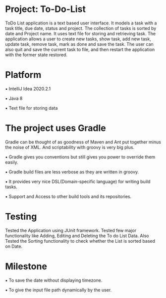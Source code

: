 # Project: To-Do-List

ToDo List application is a text based user interface. 
It models a task with a task title, due date, status and project. 
The collection of tasks is sorted by date and Project name. It uses text file for storing and retrieving task. 
The application allows a user to create new tasks, show task, add new task, update task, remove task, mark as done and save the task. 
The user can also quit and save the current task to file, and then restart the application with the former state restored.

# Platform

▪ IntelliJ Idea 2020.2.1

▪	Java 8

▪	Text file for storing data


# The project uses Gradle

Gradle can be thought of as goodness of Maven and Ant put together minus the noise of XML. And scriptability with groovy is very big plus.

▪ Gradle gives you conventions but still gives you power to override them easily.

▪ Gradle build files are less verbose as they are written in groovy.

▪ It provides very nice DSL(Domain-specific language) for writing build tasks.

▪ Support and Access to other build tools and its repositories.


# Testing

Tested the Application using JUnit framework.
Tested few major functionality like Adding, Editing and Deleting the To do List Data.
Also Tested the Sorting functionality to check whether the List is sorted based on Date.


# Milestone

▪ To save the date without displaying timezone. 

▪ To give the input file path dynamically by the user. 
